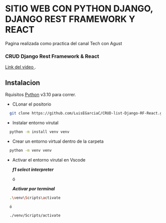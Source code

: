 # SITIO WEB CON PYTHON DJANGO, DJANGO REST FRAMEWORK Y REACT

Pagina realizada como practica del canal Tech con Agust


### CRUD Django Rest Framework & React
[Link del video ](youtube.com/watch?v=WDv7R5cOIb4&t=3844s).

## Instalacion

Rquisitos [Python](https://www.python.org/downloads/) v3.10 para correr.

- CLonar el positorio

```sh
  git clone https://github.com/LuisEGarciaC/CRUD-list-Django-RF-React.git
```

- Instalar entorno virutal

```sh
  python -m install venv venv
```

- Crear un entorno virtual dentro de la carpeta

```sh
  python -m venv venv
```

- Activar el entorno virutal en Vscode

  **_f1 select interpreter_**

  ó

  **_Activar por terminal_**

```sh
  .\venv\Scripts\activate

  ó

  ./venv/Scripts/activate
```

